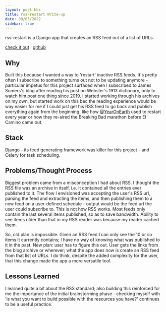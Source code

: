 ```yaml
---
layout: post.hbs
title: rss-restart Write-up
date: 08/03/2022
sidebar: true
---
```

rss-restart is a Django app that creates an RSS feed out of a list of URLs.

[check it out](https://domonicmilesi.com/rss-restart/) &nbsp; [github](https://github.com/dom-o/rss-restart)

## Why
Built this because I wanted a way to 'restart' inactive RSS feeds. It's pretty often I subscribe to something turns out not to be updating anymore - particular impetus for this project surfaced when I subscribed to James Somers's blog after reading his post on Webster's 1913 dictionary, only to watch him post one thing since 2019. I started working through his archives on my own, but started work on this bec the reading experience would be way easier for me if I could just get his RSS feed to go back and publish everything again from the beginning, like how [@YearOnEarth](https://twitter.com/yearonearth) used to restart every year or how they re-aired the Breaking Bad marathon before El Camino came out.

## Stack
Django - its feed generating framework was killer for this project - and Celery for task scheduling.

## Problems/Thought Process
Biggest problem came from a misconception I had about RSS. I thought the RSS file was an archive in itself, i.e. it contained all the entries ever published to it. The flow I envisioned was accepting the user's RSS url, parsing the feed and extracting the items, and then publishing them to a new feed on a user-defined schedule - output would be the feed url the user could subscribe to. This is not how RSS works. Most feeds only contain the last several items published, so as to save bandwidth. Ability to see items older than that in my RSS reader was because my reader cached them.

So, old plan is impossible. Given an RSS feed I can only see the 10 or so items it currently contains; I have no way of knowing what was published to it in the past. New plan: user has to figure this out. User gets the links from the blog archive or wherever; what the app does now is create an RSS feed from that list of URLs. I do think, despite the added complexity for the user, that this change made the app a more versatile tool.

## Lessons Learned
I learned quite a bit about the RSS standard; also building this reinforced for me the importance of the initial brainstorming phase - checking myself with 'is what you want to build possible with the resources you have?' continues to be a useful practice.
